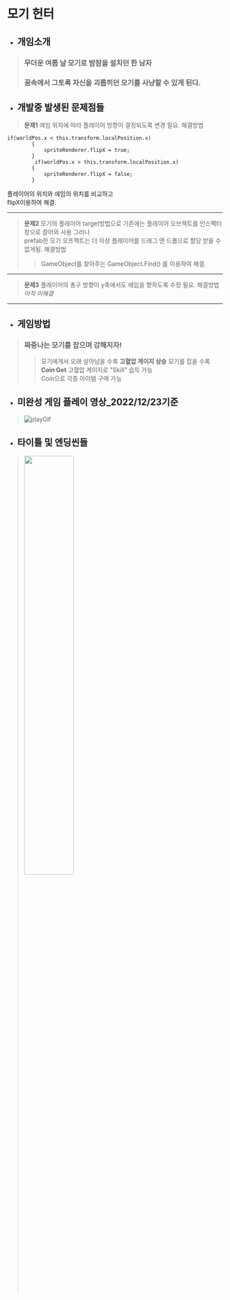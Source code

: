 # 모기 헌터
+ ## 개임소개
> ### 무더운 여름 날 모기로 밤잠을 설치던 한 남자
> ### 꿈속에서 그토록 자신을 괴롭히던 모기를 사냥할 수 있게 된다.  

+ ## 개발중 발생된 문제점들
>**문제1** 에임 위치에 따라 플레이어 방향이 결정되도록 변경 필요.
>해결방법  
``` 
if(worldPos.x < this.transform.localPosition.x)  
        {  
            spriteRenderer.flipX = true;  
        }  
         if(worldPos.x > this.transform.localPosition.x)  
        {  
            spriteRenderer.flipX = false;  
        }  
```  
플레이어의 위치와 에임의 위치를 비교하고  
flipX이용하여 해결.  
  
-------------------------  
>**문제2** 모기의 플레이어 target방법으로 기존에는 플레이어 오브젝트를 인스펙터 창으로 끌어와 사용 그러나  
>prefab한 모기 오프젝트는 더 이상 플레이어를 드래그 앤 드롭으로 할당 받을 수 없게됨. 
>해결방법  
>>GameObject를 찾아주는 GameObject.Find() 를 이용하여 해결.  
  
-------------------------  
>**문제3** 플레이어의 총구 방향이 y축에서도 에임을 향하도록 수정 필요.
>해결방법  
>*아직 미해결*
  
-------------------------  
+ ## 게임방법  
> ### **짜증나는 모기를 잡으며 강해지자!**
> > 모기에게서 오래 살아남을 수록 **고혈압 게이지 상승**
> > 모기를 잡을 수록 **Coin Get**
> > 고혈압 게이지로 "Skill" 습득 가능  
> > Coin으로 각종 아이템 구매 가능
  
+ ## 미완성 게임 플레이 영상_2022/12/23기준
> ![playGif](https://user-images.githubusercontent.com/90640499/209385366-dc3794c6-3bf2-4c8e-b55f-716e9d2a1526.gif)

+ ## 타이틀 및 엔딩씬들
> <img width="50%" src="https://user-images.githubusercontent.com/90640499/209391311-981ea87f-6c64-4dd6-9494-1d10d4fe1075.png"/>  
